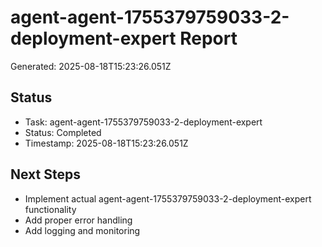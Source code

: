# agent-agent-1755379759033-2-deployment-expert Report

Generated: 2025-08-18T15:23:26.051Z

## Status
- Task: agent-agent-1755379759033-2-deployment-expert
- Status: Completed
- Timestamp: 2025-08-18T15:23:26.051Z

## Next Steps
- Implement actual agent-agent-1755379759033-2-deployment-expert functionality
- Add proper error handling
- Add logging and monitoring
